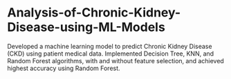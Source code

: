 # Analysis-of-Chronic-Kidney-Disease-using-ML-Models
Developed a machine learning model to predict Chronic Kidney Disease (CKD) using patient medical data. Implemented Decision Tree, KNN, and Random Forest algorithms, with and without feature selection, and achieved highest accuracy using Random Forest.
